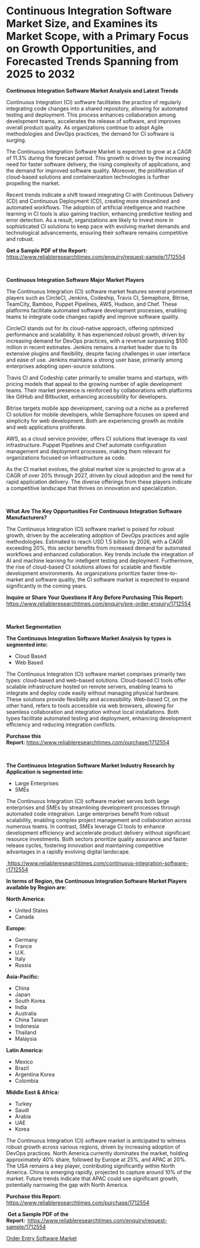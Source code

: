 <p><h1>Continuous Integration Software Market Size, and Examines its Market Scope, with a Primary Focus on Growth Opportunities, and Forecasted Trends Spanning from 2025 to 2032</h1></p><p><strong>Continuous Integration Software Market Analysis and Latest Trends</strong></p>
<p><p>Continuous Integration (CI) software facilitates the practice of regularly integrating code changes into a shared repository, allowing for automated testing and deployment. This process enhances collaboration among development teams, accelerates the release of software, and improves overall product quality. As organizations continue to adopt Agile methodologies and DevOps practices, the demand for CI software is surging.</p><p>The Continuous Integration Software Market is expected to grow at a CAGR of 11.3% during the forecast period. This growth is driven by the increasing need for faster software delivery, the rising complexity of applications, and the demand for improved software quality. Moreover, the proliferation of cloud-based solutions and containerization technologies is further propelling the market. </p><p>Recent trends indicate a shift toward integrating CI with Continuous Delivery (CD) and Continuous Deployment (CD), creating more streamlined and automated workflows. The adoption of artificial intelligence and machine learning in CI tools is also gaining traction, enhancing predictive testing and error detection. As a result, organizations are likely to invest more in sophisticated CI solutions to keep pace with evolving market demands and technological advancements, ensuring their software remains competitive and robust.</p></p>
<p><strong>Get a Sample PDF of the Report:&nbsp;</strong> <a href="https://www.reliableresearchtimes.com/enquiry/request-sample/1712554?utm_campaign=3060&utm_medium=2&utm_source=Github&utm_content=ia&utm_term=28032025&utm_id=continuous-integration-software">https://www.reliableresearchtimes.com/enquiry/request-sample/1712554</a></p>
<p>&nbsp;</p>
<p><strong>Continuous Integration Software Major Market Players</strong></p>
<p><p>The Continuous Integration (CI) software market features several prominent players such as CircleCI, Jenkins, Codeship, Travis CI, Semaphore, Bitrise, TeamCity, Bamboo, Puppet Pipelines, AWS, Hudson, and Chef. These platforms facilitate automated software development processes, enabling teams to integrate code changes rapidly and improve software quality.</p><p>CircleCI stands out for its cloud-native approach, offering optimized performance and scalability. It has experienced robust growth, driven by increasing demand for DevOps practices, with a revenue surpassing $100 million in recent estimates. Jenkins remains a market leader due to its extensive plugins and flexibility, despite facing challenges in user interface and ease of use. Jenkins maintains a strong user base, primarily among enterprises adopting open-source solutions.</p><p>Travis CI and Codeship cater primarily to smaller teams and startups, with pricing models that appeal to the growing number of agile development teams. Their market presence is reinforced by collaborations with platforms like GitHub and Bitbucket, enhancing accessibility for developers.</p><p>Bitrise targets mobile app development, carving out a niche as a preferred CI solution for mobile developers, while Semaphore focuses on speed and simplicity for web development. Both are experiencing growth as mobile and web applications proliferate.</p><p>AWS, as a cloud service provider, offers CI solutions that leverage its vast infrastructure. Puppet Pipelines and Chef automate configuration management and deployment processes, making them relevant for organizations focused on infrastructure as code. </p><p>As the CI market evolves, the global market size is projected to grow at a CAGR of over 20% through 2027, driven by cloud adoption and the need for rapid application delivery. The diverse offerings from these players indicate a competitive landscape that thrives on innovation and specialization.</p></p>
<p>&nbsp;</p>
<p><strong>What Are The Key Opportunities For Continuous Integration Software Manufacturers?</strong></p>
<p><p>The Continuous Integration (CI) software market is poised for robust growth, driven by the accelerating adoption of DevOps practices and agile methodologies. Estimated to reach USD 1.5 billion by 2026, with a CAGR exceeding 20%, this sector benefits from increased demand for automated workflows and enhanced collaboration. Key trends include the integration of AI and machine learning for intelligent testing and deployment. Furthermore, the rise of cloud-based CI solutions allows for scalable and flexible development environments. As organizations prioritize faster time-to-market and software quality, the CI software market is expected to expand significantly in the coming years.</p></p>
<p><strong>Inquire or Share Your Questions If Any Before Purchasing This Report:</strong> <a href="https://www.reliableresearchtimes.com/enquiry/pre-order-enquiry/1712554?utm_campaign=3060&utm_medium=2&utm_source=Github&utm_content=ia&utm_term=28032025&utm_id=continuous-integration-software">https://www.reliableresearchtimes.com/enquiry/pre-order-enquiry/1712554</a></p>
<p>&nbsp;</p>
<p><strong>Market Segmentation</strong></p>
<p><strong>The Continuous Integration Software Market Analysis by types is segmented into:</strong></p>
<p><ul><li>Cloud Based</li><li>Web Based</li></ul></p>
<p><p>The Continuous Integration (CI) software market comprises primarily two types: cloud-based and web-based solutions. Cloud-based CI tools offer scalable infrastructure hosted on remote servers, enabling teams to integrate and deploy code easily without managing physical hardware. These solutions provide flexibility and accessibility. Web-based CI, on the other hand, refers to tools accessible via web browsers, allowing for seamless collaboration and integration without local installations. Both types facilitate automated testing and deployment, enhancing development efficiency and reducing integration conflicts.</p></p>
<p><strong>Purchase this Report:&nbsp;</strong><a href="https://www.reliableresearchtimes.com/purchase/1712554?utm_campaign=3060&utm_medium=2&utm_source=Github&utm_content=ia&utm_term=28032025&utm_id=continuous-integration-software">https://www.reliableresearchtimes.com/purchase/1712554</a></p>
<p>&nbsp;</p>
<p><strong>The Continuous Integration Software Market Industry Research by Application is segmented into:</strong></p>
<p><ul><li>Large Enterprises</li><li>SMEs</li></ul></p>
<p><p>The Continuous Integration (CI) software market serves both large enterprises and SMEs by streamlining development processes through automated code integration. Large enterprises benefit from robust scalability, enabling complex project management and collaboration across numerous teams. In contrast, SMEs leverage CI tools to enhance development efficiency and accelerate product delivery without significant resource investments. Both sectors prioritize quality assurance and faster release cycles, fostering innovation and maintaining competitive advantages in a rapidly evolving digital landscape.</p></p>
<p><a href="https://www.reliableresearchtimes.com/continuous-integration-software-r1712554?utm_campaign=3060&utm_medium=2&utm_source=Github&utm_content=ia&utm_term=28032025&utm_id=continuous-integration-software">&nbsp;https://www.reliableresearchtimes.com/continuous-integration-software-r1712554</a></p>
<p><strong>In terms of Region, the Continuous Integration Software Market Players available by Region are:</strong></p>
<p>
    <p> <strong> North America: </strong>
        <ul>
            <li>United States</li>
            <li>Canada</li>
        </ul>
        </p> 
    <p> <strong> Europe: </strong>
        <ul>
            <li>Germany</li>
            <li>France</li>
            <li>U.K.</li>
            <li>Italy</li>
            <li>Russia</li>
        </ul>
        </p> 
    <p> <strong> Asia-Pacific: </strong>
        <ul>
            <li>China</li>
            <li>Japan</li>
            <li>South Korea</li>
            <li>India</li>
            <li>Australia</li>
            <li>China Taiwan</li>
            <li>Indonesia</li>
            <li>Thailand</li>
            <li>Malaysia</li>
        </ul>
        </p> 
    <p> <strong> Latin America: </strong>
        <ul>
            <li>Mexico</li>
            <li>Brazil</li>
            <li>Argentina Korea</li>
            <li>Colombia</li>
        </ul>
        </p> 
    <p> <strong> Middle East & Africa: </strong>
        <ul>
            <li>Turkey</li>
            <li>Saudi</li>
            <li>Arabia</li>
            <li>UAE</li>
            <li>Korea</li>
        </ul>
    </p>
    </p>
<p><p>The Continuous Integration (CI) software market is anticipated to witness robust growth across various regions, driven by increasing adoption of DevOps practices. North America currently dominates the market, holding approximately 40% share, followed by Europe at 25%, and APAC at 20%. The USA remains a key player, contributing significantly within North America. China is emerging rapidly, projected to capture around 10% of the market. Future trends indicate that APAC could see significant growth, potentially narrowing the gap with North America.</p></p>
<p><strong>Purchase this Report: </strong><a href="https://www.reliableresearchtimes.com/purchase/1712554?utm_campaign=3060&utm_medium=2&utm_source=Github&utm_content=ia&utm_term=28032025&utm_id=continuous-integration-software">https://www.reliableresearchtimes.com/purchase/1712554</a></p>
<p>&nbsp;<strong>Get a Sample PDF of the Report:&nbsp;&nbsp;</strong><a href="https://www.reliableresearchtimes.com/enquiry/request-sample/1712554?utm_campaign=3060&utm_medium=2&utm_source=Github&utm_content=ia&utm_term=28032025&utm_id=continuous-integration-software">https://www.reliableresearchtimes.com/enquiry/request-sample/1712554</a></p>
<p><strong></strong></p>
<p><p><a href="https://github.com/ternainglin/Market-Research-Report-List-1/blob/main/order-entry-software-market.md?utm_campaign=3060&utm_medium=2&utm_source=Github&utm_content=ia&utm_term=28032025&utm_id=continuous-integration-software">Order Entry Software Market</a></p></p>